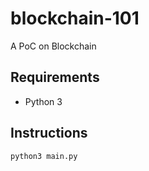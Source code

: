 # blockchain-101
A PoC on Blockchain


## Requirements

- Python 3


## Instructions

`python3 main.py`

